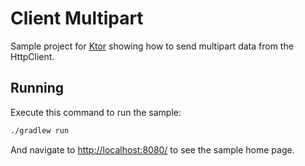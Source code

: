 # Client Multipart

Sample project for [Ktor](https://ktor.io) showing how to send multipart data from the HttpClient.

## Running

Execute this command to run the sample:

```bash
./gradlew run
```

And navigate to [http://localhost:8080/](http://localhost:8080/) to see the sample home page.
